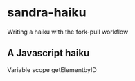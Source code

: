sandra-haiku
============

Writing a haiku with the fork-pull workflow

## A Javascript haiku

Variable scope
getElementbyID
